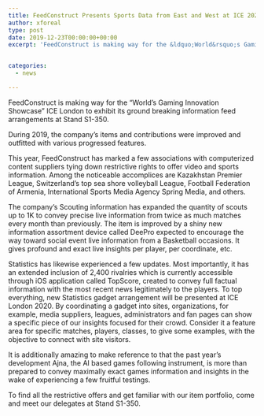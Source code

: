 ```yaml
---
title: FeedConstruct Presents Sports Data from East and West at ICE 2020
author: xforeal 
type: post
date: 2019-12-23T00:00:00+00:00
excerpt: 'FeedConstruct is making way for the &ldquo;World&rsquo;s Gaming Innovation Showcase&rdquo; ICE London to exhibit its ground breaking information feed arrangements at Stand S1-350'


categories:
  - news

---
```

FeedConstruct is making way for the &ldquo;World&rsquo;s Gaming Innovation Showcase&rdquo; ICE London to exhibit its ground breaking information feed arrangements at Stand S1-350.&nbsp;

During 2019, the company&rsquo;s items and contributions were improved and outfitted with various progressed features.&nbsp;

This year, FeedConstruct has marked a few associations with computerized content suppliers tying down restrictive rights to offer video and sports information. Among the noticeable accomplices are Kazakhstan Premier League, Switzerland&rsquo;s top sea shore volleyball League, Football Federation of Armenia, International Sports Media Agency Spring Media, and others.&nbsp;

The company&rsquo;s Scouting information has expanded the quantity of scouts up to 1K to convey precise live information from twice as much matches every month than previously. The item is improved by a shiny new information assortment device called DeePro expected to encourage the way toward social event live information from a Basketball occasions. It gives profound and exact live insights per player, per coordinate, etc.&nbsp;

Statistics has likewise experienced a few updates. Most importantly, it has an extended inclusion of 2,400 rivalries which is currently accessible through iOS application called TopScore, created to convey full factual information with the most recent news legitimately to the players. To top everything, new Statistics gadget arrangement will be presented at ICE London 2020. By coordinating a gadget into sites, organizations, for example, media suppliers, leagues, administrators and fan pages can show a specific piece of our insights focused for their crowd. Consider it a feature area for specific matches, players, classes, to give some examples, with the objective to connect with site visitors.

It is additionally amazing to make reference to that the past year&rsquo;s development Ajna, the AI based games following instrument, is more than prepared to convey maximally exact games information and insights in the wake of experiencing a few fruitful testings.&nbsp;

To find all the restrictive offers and get familiar with our item portfolio, come and meet our delegates at Stand S1-350.&nbsp;